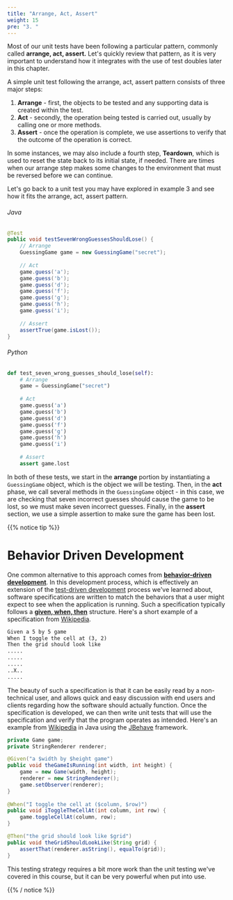 ```yaml
---
title: "Arrange, Act, Assert"
weight: 15
pre: "3. "
---
```

Most of our unit tests have been following a particular pattern, commonly called **arrange, act, assert.** Let's quickly review that pattern, as it is very important to understand how it integrates with the use of test doubles later in this chapter.

A simple unit test following the arrange, act, assert pattern consists of three major steps:

1. **Arrange** - first, the objects to be tested and any supporting data is created within the test.
2. **Act** - secondly, the operation being tested is carried out, usually by calling one or more methods.
3. **Assert** - once the operation is complete, we use assertions to verify that the outcome of the operation is correct.

In some instances, we may also include a fourth step, **Teardown**, which is used to reset the state back to its initial state, if needed. There are times when our arrange step makes some changes to the environment that must be reversed before we can continue. 

Let's go back to a unit test you may have explored in example 3 and see how it fits the arrange, act, assert pattern.

###### Java

```java
@Test
public void testSevenWrongGuessesShouldLose() {
    // Arrange
    GuessingGame game = new GuessingGame("secret");
    
    // Act
    game.guess('a');
    game.guess('b');
    game.guess('d');
    game.guess('f');
    game.guess('g');
    game.guess('h');
    game.guess('i');
    
    // Assert
    assertTrue(game.isLost());
}
```

###### Python

```python
def test_seven_wrong_guesses_should_lose(self):
    # Arrange
    game = GuessingGame("secret")
    
    # Act
    game.guess('a')
    game.guess('b')
    game.guess('d')
    game.guess('f')
    game.guess('g')
    game.guess('h')
    game.guess('i')
    
    # Assert
    assert game.lost
```

In both of these tests, we start in the **arrange** portion by instantiating a `GuessingGame` object, which is the object we will be testing. Then, in the **act** phase, we call several methods in the `GuessingGame` object - in this case, we are checking that seven incorrect guesses should cause the game to be lost, so we must make seven incorrect guesses. Finally, in the **assert** section, we use a simple assertion to make sure the game has been lost. 

{{% notice tip %}}

# Behavior Driven Development

One common alternative to this approach comes from [**behavior-driven development**](https://en.wikipedia.org/wiki/Behavior-driven_development). In this development process, which is effectively an extension of the [test-driven development](https://en.wikipedia.org/wiki/Test-driven_development) process we've learned about, software specifications are written to match the behaviors that a user might expect to see when the application is running. Such a specification typically follows a [**given, when, then**](https://en.wikipedia.org/wiki/Given-When-Then) structure. Here's a short example of a specification from [Wikipedia](https://en.wikipedia.org/wiki/Behavior-driven_development).

```tex
Given a 5 by 5 game
When I toggle the cell at (3, 2)
Then the grid should look like
.....
.....
.....
..X..
.....
```

The beauty of such a specification is that it can be easily read by a non-technical user, and allows quick and easy discussion with end users and clients regarding how the software should actually function. Once the specification is developed, we can then write unit tests that will use the specification and verify that the program operates as intended. Here's an example from [Wikipedia](https://en.wikipedia.org/wiki/Behavior-driven_development) in Java using the [JBehave](https://jbehave.org/) framework.

```java
private Game game;
private StringRenderer renderer;

@Given("a $width by $height game")
public void theGameIsRunning(int width, int height) {
    game = new Game(width, height);
    renderer = new StringRenderer();
    game.setObserver(renderer);
}
    
@When("I toggle the cell at ($column, $row)")
public void iToggleTheCellAt(int column, int row) {
    game.toggleCellAt(column, row);
}

@Then("the grid should look like $grid")
public void theGridShouldLookLike(String grid) {
    assertThat(renderer.asString(), equalTo(grid));
}
```

This testing strategy requires a bit more work than the unit testing we've covered in this course, but it can be very powerful when put into use.

{{% / notice %}}
